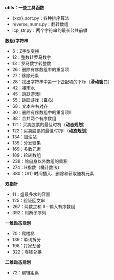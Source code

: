 

**utils：一些工具函数**

- {xxx}_sort.py：各种排序算法
- reverse_nums.py：翻转数组
- lcp_str.py：两个字符串的最长公共前缀


**数组/字符串**

- 6：Z字型变换
- 12：整数转罗马数字
- 13：罗马数字转整数
- 26：删除有序数组中的重复项
- 27：移除元素
- 28：找出字符串中第一个匹配项的下标（**滑动窗口**）
- 42：接雨水
- 45：跳跃游戏II
- 55：跳跃游戏（**贪心**）
- 68：文本左右对齐
- 80：删除有序数组中的重复项II
- 88：合并两个有序数组
- 121：买卖股票的最佳时机（**动态规划**）
- 122：买卖股票的最佳时机II（**动态规划**）
- 134：加油站
- 135：分发糖果
- 169：多数元素
- 189：轮转数组
- 238：除自身以外数组的乘积
- 274：H指数（桶计数法）
- 380：O(1) 时间插入、删除和获取随机元素


**双指针**

- 11：盛最多水的容器
- 125：验证回文串
- 267：两数之和 II - 输入有序数组
- 392：判断子序列


**一维动态规划**

- 70：爬楼梯
- 139：单词拆分
- 198：打家劫舍
- 322：零钱兑换


**二维动态规划**

- 72：编辑距离